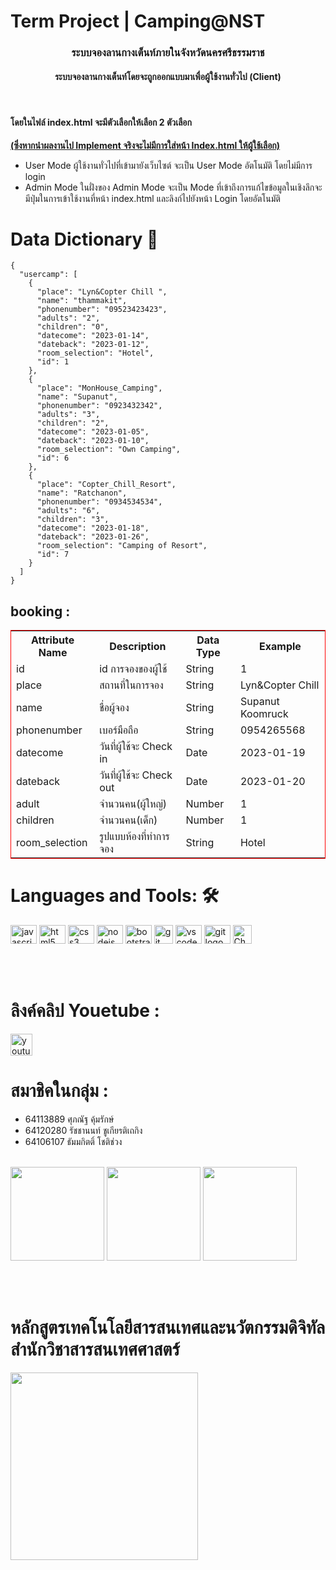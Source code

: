 # Term Project | Camping@NST
<h3 align="center">ระบบจองลานกางเต็นท์ภายในจังหวัดนครศรีธรรมราช</h3>
<h4 align="center">ระบบจองลานกางเต็นท์โดยจะถูกออกแบบมาเพื่อผู้ใช้งานทั่วไป (Client) </h4> <br>
<h4> โดยในไฟล์ index.html จะมีตัวเลือกให้เลือก 2 ตัวเลือก</h4>
<b><u>(ซึ่งหากนำผลงานไป Implement จริงจะไม่มีการใส่หน้า Index.html ให้ผู้ใช้เลือก)</u></b>
<ul>
    <li>User Mode ผู้ใช้งานทั่วไปที่เข้ามายังเว็บไซต์ จะเป็น User Mode อัตโนมัติ โดยไม่มีการ login</li>
    <li>Admin Mode ในฝั่งของ Admin Mode จะเป็น Mode ที่เข้าถึงการแก้ไขข้อมูลในเชิงลึกจะมีปุ่มในการเข้าใช้งานที่หน้า index.html และลิงก์ไปยังหน้า Login  โดยอัตโนมัติ</li>
</ul>

# Data Dictionary 📖

```
{
  "usercamp": [
    {
      "place": "Lyn&Copter Chill ",
      "name": "thammakit",
      "phonenumber": "09523423423",
      "adults": "2",
      "children": "0",
      "datecome": "2023-01-14",
      "dateback": "2023-01-12",
      "room_selection": "Hotel",
      "id": 1
    },
    {
      "place": "MonHouse_Camping",
      "name": "Supanut",
      "phonenumber": "0923432342",
      "adults": "3",
      "children": "2",
      "datecome": "2023-01-05",
      "dateback": "2023-01-10",
      "room_selection": "Own Camping",
      "id": 6
    },
    {
      "place": "Copter_Chill_Resort",
      "name": "Ratchanon",
      "phonenumber": "0934534534",
      "adults": "6",
      "children": "3",
      "datecome": "2023-01-18",
      "dateback": "2023-01-26",
      "room_selection": "Camping of Resort",
      "id": 7
    }
  ]
}
```
<table style="border: red solid 1px;">
    <thead>
        <h2><b>booking :</b></h2>
    </thead>
    <tr>
        <th>Attribute Name</th>
        <th>Description</th>
        <th>Data Type</th>
        <th>Example</th>
    </tr>
    <tr>
        <td>id</td>
        <td>id การจองของผู้ใช้</td>
        <td>String</td>
        <td>1</td>
    </tr>
    <tr>
        <td>place</td>
        <td>สถานที่ในการจอง</td>
        <td>String</td>
        <td>Lyn&Copter Chill</td>
    </tr>
    <tr>
        <td>name</td>
        <td>ชื่อผู้จอง</td>
        <td>String</td>
        <td>Supanut Koomruck</td>
    </tr>
    <tr>
        <td>phonenumber</td>
        <td>เบอร์มือถือ</td>
        <td>String</td>
        <td>0954265568</td>
    </tr>
    <tr>
        <td>datecome</td>
        <td>วันที่ผู้ใช้จะ Check in</td>
        <td>Date</td>
        <td>2023-01-19</td>
    </tr>
    <tr>
        <td>dateback</td>
        <td>วันที่ผู้ใช้จะ Check out</td>
        <td>Date</td>
        <td>2023-01-20</td>
    </tr>
    <tr>
        <td>adult</td>
        <td>จำนวนคน(ผู้ใหญ่)</td>
        <td>Number</td>
        <td>1</td>
    </tr>
    <tr>
        <td>children</td>
        <td>จำนวนคน(เด็ก)</td>
        <td>Number</td>
        <td>1</td>
    </tr>
     <tr>
        <td>room_selection</td>
        <td>รูปแบบห้องที่ทำการจอง</td>
        <td>String</td>
        <td>Hotel</td>
    </tr>
    
</table>


# Languages and Tools: 🛠
<img src="https://cdn.jsdelivr.net/gh/devicons/devicon/icons/javascript/javascript-original.svg" height="30" width="42"
    alt="javascript logo" />
<img src="https://cdn.jsdelivr.net/gh/devicons/devicon/icons/html5/html5-original.svg" height="30" width="42"
    alt="html5 logo" />
<img src="https://cdn.jsdelivr.net/gh/devicons/devicon/icons/css3/css3-original.svg" height="30" width="42"
    alt="css3 logo" />
<img src="https://cdn.jsdelivr.net/gh/devicons/devicon/icons/nodejs/nodejs-original.svg" height="30" width="42"
    alt="nodejs logo" />
<img src="https://cdn.jsdelivr.net/gh/devicons/devicon/icons/bootstrap/bootstrap-original.svg" height="30" width="42"
    alt="bootstrap logo" />
<img src="https://openai.com/content/images/2022/05/openai-avatar.png" height="30" width="30"
    alt="git logo" />
<img src="https://cdn.jsdelivr.net/gh/devicons/devicon/icons/vscode/vscode-original.svg" height="30" width="42"
    alt="vscode logo" />
<img src="https://cdn.jsdelivr.net/gh/devicons/devicon/icons/git/git-original.svg" height="30" width="42"
    alt="git logo" />
<img src="https://upload.wikimedia.org/wikipedia/commons/thumb/5/53/Google_%22G%22_Logo.svg/640px-Google_%22G%22_Logo.svg.png" height="30" width="30"
    alt="ChatGPT logo" />

<br><br>


# ลิงค์คลิป Youetube :
<div align="left">
    <a href="https://www.youtube.com/watch?v=Y0dvGvM5Rpo&ab_channel=PillJXYZ"> <img
            src="https://img.shields.io/static/v1?message=Youtube&logo=youtube&label=&color=FF0000&logoColor=white&labelColor=&style=for-the-badge"
            height="35" alt="youtube logo" /></a>
</div>

# สมาชิคในกลุ่ม : 
- 64113889 ศุภณัฐ คุ้มรักษ์
- 64120280 รัชชานนท์ ชูเกียรติเถกิง
- 64106107 ธัมมกิตติ์ โชติช่วง
<br><br>

<img height="150" width="150"
    src="https://scontent.furt3-1.fna.fbcdn.net/v/t39.30808-6/241209828_1290026778106689_4611438546097415270_n.jpg?_nc_cat=102&ccb=1-7&_nc_sid=8bfeb9&_nc_eui2=AeEBM7n8RAAfvdqjBs5KTeVK56RrLMWoX7LnpGssxahfsnJwnigQSCRcFbod4zMG8aS0vWZDXw8WAvpclLy5FSgU&_nc_ohc=TKLyYrR7_i8AX-U9NZc&_nc_ht=scontent.furt3-1.fna&oh=00_AfCPTSNEaYhifKqpt24u9e6_Gmg6pFdK_ge61P1zMIChEw&oe=63BF1591" />
<img height="150" width="150"
    src="https://scontent.furt3-1.fna.fbcdn.net/v/t1.6435-9/81128653_2466777156896169_7219973610943807488_n.jpg?_nc_cat=111&ccb=1-7&_nc_sid=174925&_nc_eui2=AeE8hPT3Eq41eEufU--cHGxU0iF5BGXFz-PSIXkEZcXP4_S3chyQIeAbIF2_yZERb9wQyCPa6oF75x_IsBJpIWdk&_nc_ohc=gKQpKmpUv4kAX_gP4Lf&_nc_ht=scontent.furt3-1.fna&oh=00_AfAve3YnBqM2hfX7WmcWB1tpj4TsGnCwourKl7XIjnIHSA&oe=63E1E3E1" />
<img height="150" width="150"
    src="https://scontent.furt3-1.fna.fbcdn.net/v/t39.30808-6/324184370_1476159196245007_8414585612646709354_n.jpg?_nc_cat=106&ccb=1-7&_nc_sid=09cbfe&_nc_eui2=AeEf08IWsnB2ZnP0bDumsovVVcuiurYOLn9Vy6K6tg4ufzLYuIK2PpcYMYz4IZC6Mvu1Eg83agCDCbmH0q_RdU7-&_nc_ohc=GoEqp52V61UAX-VfjHA&_nc_ht=scontent.furt3-1.fna&oh=00_AfDRMJ0gedMOJBzfwc700_QBMc-nBs_OhZSsGYzszenvlQ&oe=63BF0A7E" />

<br><br>


# หลักสูตรเทคโนโลยีสารสนเทศและนวัตกรรมดิจิทัล สำนักวิชาสารสนเทศศาสตร์ 
<div>
    <img height="300" width="300"
        src="https://scontent.fbkk5-5.fna.fbcdn.net/v/t39.30808-6/279560270_5821053641244444_1641496247686643675_n.jpg?_nc_cat=104&ccb=1-7&_nc_sid=09cbfe&_nc_eui2=AeF0EY1X0Qdhl07UJiFQsaVZWylXctbtv-pbKVdy1u2_6tf9k1Ytpc8jIphmM3ZHSVw5BcDktrmF-SyZmjBluAYm&_nc_ohc=cuLkhutHAIsAX-6WoFW&_nc_ht=scontent.fbkk5-5.fna&oh=00_AfChkK43-YQ1dkymkyoYMlRPgTSO4xj8-EzDtsU5lP-ipw&oe=63BDC9E6" />